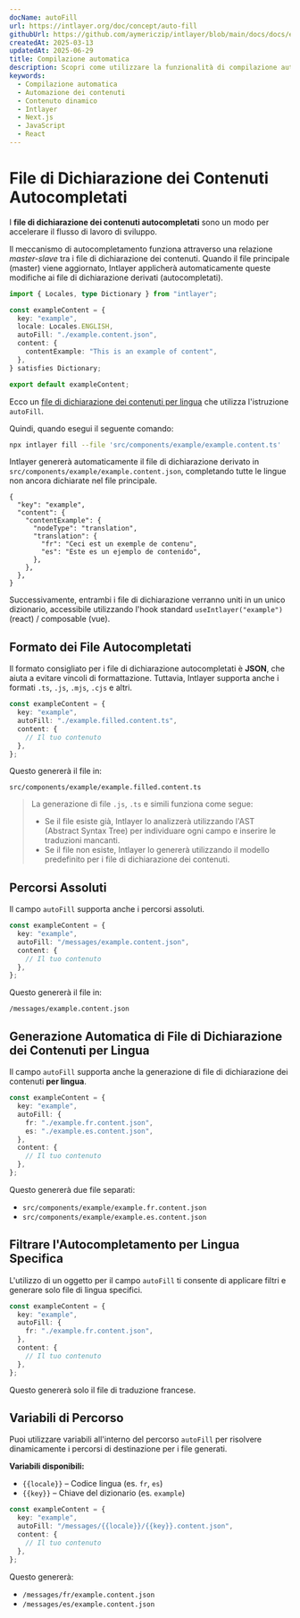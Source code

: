 ```yaml
---
docName: autoFill
url: https://intlayer.org/doc/concept/auto-fill
githubUrl: https://github.com/aymericzip/intlayer/blob/main/docs/docs/en/autoFill.md
createdAt: 2025-03-13
updatedAt: 2025-06-29
title: Compilazione automatica
description: Scopri come utilizzare la funzionalità di compilazione automatica in Intlayer per popolare automaticamente i contenuti in base a modelli predefiniti. Segui questa documentazione per implementare le funzionalità di compilazione automatica in modo efficiente nel tuo progetto.
keywords:
  - Compilazione automatica
  - Automazione dei contenuti
  - Contenuto dinamico
  - Intlayer
  - Next.js
  - JavaScript
  - React
---
```


# File di Dichiarazione dei Contenuti Autocompletati

I **file di dichiarazione dei contenuti autocompletati** sono un modo per accelerare il flusso di lavoro di sviluppo.

Il meccanismo di autocompletamento funziona attraverso una relazione _master-slave_ tra i file di dichiarazione dei contenuti. Quando il file principale (master) viene aggiornato, Intlayer applicherà automaticamente queste modifiche ai file di dichiarazione derivati (autocompletati).

```ts fileName="src/components/example/example.content.ts"
import { Locales, type Dictionary } from "intlayer";

const exampleContent = {
  key: "example",
  locale: Locales.ENGLISH,
  autoFill: "./example.content.json",
  content: {
    contentExample: "This is an example of content",
  },
} satisfies Dictionary;

export default exampleContent;
```

Ecco un [file di dichiarazione dei contenuti per lingua](https://github.com/aymericzip/intlayer/blob/main/docs/docs/it/per_locale_file.md) che utilizza l'istruzione `autoFill`.

Quindi, quando esegui il seguente comando:

```bash
npx intlayer fill --file 'src/components/example/example.content.ts'
```

Intlayer genererà automaticamente il file di dichiarazione derivato in `src/components/example/example.content.json`, completando tutte le lingue non ancora dichiarate nel file principale.

```json5 fileName="src/components/example/example.content.json"
{
  "key": "example",
  "content": {
    "contentExample": {
      "nodeType": "translation",
      "translation": {
        "fr": "Ceci est un exemple de contenu",
        "es": "Este es un ejemplo de contenido",
      },
    },
  },
}
```

Successivamente, entrambi i file di dichiarazione verranno uniti in un unico dizionario, accessibile utilizzando l'hook standard `useIntlayer("example")` (react) / composable (vue).

## Formato dei File Autocompletati

Il formato consigliato per i file di dichiarazione autocompletati è **JSON**, che aiuta a evitare vincoli di formattazione. Tuttavia, Intlayer supporta anche i formati `.ts`, `.js`, `.mjs`, `.cjs` e altri.

```ts fileName="src/components/example/example.content.ts"
const exampleContent = {
  key: "example",
  autoFill: "./example.filled.content.ts",
  content: {
    // Il tuo contenuto
  },
};
```

Questo genererà il file in:

```
src/components/example/example.filled.content.ts
```

> La generazione di file `.js`, `.ts` e simili funziona come segue:
>
> - Se il file esiste già, Intlayer lo analizzerà utilizzando l'AST (Abstract Syntax Tree) per individuare ogni campo e inserire le traduzioni mancanti.
> - Se il file non esiste, Intlayer lo genererà utilizzando il modello predefinito per i file di dichiarazione dei contenuti.

## Percorsi Assoluti

Il campo `autoFill` supporta anche i percorsi assoluti.

```ts fileName="src/components/example/example.content.ts"
const exampleContent = {
  key: "example",
  autoFill: "/messages/example.content.json",
  content: {
    // Il tuo contenuto
  },
};
```

Questo genererà il file in:

```
/messages/example.content.json
```

## Generazione Automatica di File di Dichiarazione dei Contenuti per Lingua

Il campo `autoFill` supporta anche la generazione di file di dichiarazione dei contenuti **per lingua**.

```ts fileName="src/components/example/example.content.ts"
const exampleContent = {
  key: "example",
  autoFill: {
    fr: "./example.fr.content.json",
    es: "./example.es.content.json",
  },
  content: {
    // Il tuo contenuto
  },
};
```

Questo genererà due file separati:

- `src/components/example/example.fr.content.json`
- `src/components/example/example.es.content.json`

## Filtrare l'Autocompletamento per Lingua Specifica

L'utilizzo di un oggetto per il campo `autoFill` ti consente di applicare filtri e generare solo file di lingua specifici.

```ts fileName="src/components/example/example.content.ts"
const exampleContent = {
  key: "example",
  autoFill: {
    fr: "./example.fr.content.json",
  },
  content: {
    // Il tuo contenuto
  },
};
```

Questo genererà solo il file di traduzione francese.

## Variabili di Percorso

Puoi utilizzare variabili all'interno del percorso `autoFill` per risolvere dinamicamente i percorsi di destinazione per i file generati.

**Variabili disponibili:**

- `{{locale}}` – Codice lingua (es. `fr`, `es`)
- `{{key}}` – Chiave del dizionario (es. `example`)

```ts fileName="src/components/example/example.content.ts"
const exampleContent = {
  key: "example",
  autoFill: "/messages/{{locale}}/{{key}}.content.json",
  content: {
    // Il tuo contenuto
  },
};
```

Questo genererà:

- `/messages/fr/example.content.json`
- `/messages/es/example.content.json`
